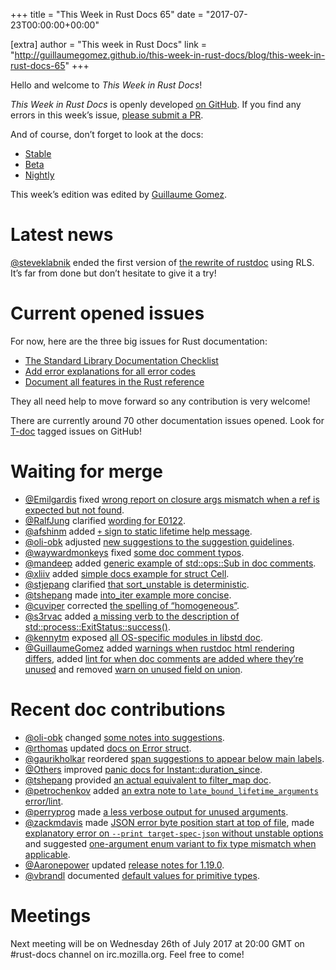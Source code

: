 +++
title = "This Week in Rust Docs 65"
date = "2017-07-23T00:00:00+00:00"

[extra]
author = "This week in Rust Docs"
link = "http://guillaumegomez.github.io/this-week-in-rust-docs/blog/this-week-in-rust-docs-65"
+++
<p>Hello and welcome to <em>This Week in Rust Docs</em>!</p>

<p><em>This Week in Rust Docs</em> is openly developed <a href="https://github.com/GuillaumeGomez/this-week-in-rust-docs">on GitHub</a>.
If you find any errors in this week’s issue, <a href="https://github.com/GuillaumeGomez/this-week-in-rust-docs/pulls">please submit a PR</a>.</p>

<p>And of course, don’t forget to look at the docs:</p>

<ul>
  <li><a href="https://doc.rust-lang.org/">Stable</a></li>
  <li><a href="https://doc.rust-lang.org/beta/">Beta</a></li>
  <li><a href="https://doc.rust-lang.org/nightly/">Nightly</a></li>
</ul>

<p>This week’s edition was edited by <a href="https://github.com/GuillaumeGomez">Guillaume Gomez</a>.</p>

<h1 id="latest-news">Latest news</h1>

<p><a href="https://github.com/steveklabnik">@steveklabnik</a> ended the first version of <a href="https://github.com/steveklabnik/rustdoc">the rewrite of rustdoc</a> using RLS. It’s far from done but don’t hesitate to give it a try!</p>

<h1 id="current-opened-issues">Current opened issues</h1>

<p>For now, here are the three big issues for Rust documentation:</p>

<ul>
  <li><a href="https://github.com/rust-lang/rust/issues/29329">The Standard Library Documentation Checklist</a></li>
  <li><a href="https://github.com/rust-lang/rust/issues/32777">Add error explanations for all error codes</a></li>
  <li><a href="https://github.com/rust-lang-nursery/reference/issues/9">Document all features in the Rust reference</a></li>
</ul>

<p>They all need help to move forward so any contribution is very welcome!</p>

<p>There are currently around 70 other documentation issues opened. Look for <a href="https://github.com/rust-lang/rust/labels/T-doc">T-doc</a> tagged issues on GitHub!</p>

<h1 id="waiting-for-merge">Waiting for merge</h1>

<ul>
  <li><a href="https://github.com/Emilgardis">@Emilgardis</a> fixed <a href="https://github.com/rust-lang/rust/pull/42270">wrong report on closure args mismatch when a ref is expected but not found</a>.</li>
  <li><a href="https://github.com/RalfJung">@RalfJung</a> clarified <a href="https://github.com/rust-lang/rust/pull/43176">wording for E0122</a>.</li>
  <li><a href="https://github.com/afshinm">@afshinm</a> added <a href="https://github.com/rust-lang/rust/pull/43363"><code class="highlighter-rouge">+</code> sign to static lifetime help message</a>.</li>
  <li><a href="https://github.com/oli-obk">@oli-obk</a> adjusted <a href="https://github.com/rust-lang/rust/pull/43386">new suggestions to the suggestion guidelines</a>.</li>
  <li><a href="https://github.com/waywardmonkeys">@waywardmonkeys</a> fixed <a href="https://github.com/rust-lang/rust/pull/43428">some doc comment typos</a>.</li>
  <li><a href="https://github.com/mandeep">@mandeep</a> added <a href="https://github.com/rust-lang/rust/pull/43413">generic example of std::ops::Sub in doc comments</a>.</li>
  <li><a href="https://github.com/xliiv">@xliiv</a> added <a href="https://github.com/rust-lang/rust/pull/43423">simple docs example for struct Cell</a>.</li>
  <li><a href="https://github.com/stjepang">@stjepang</a> clarified <a href="https://github.com/rust-lang/rust/pull/43374">that sort_unstable is deterministic</a>.</li>
  <li><a href="https://github.com/tshepang">@tshepang</a> made <a href="https://github.com/rust-lang/rust/pull/43409">into_iter example more concise</a>.</li>
  <li><a href="https://github.com/cuviper">@cuviper</a> corrected <a href="https://github.com/rust-lang/rust/pull/43401">the spelling of “homogeneous”</a>.</li>
  <li><a href="https://github.com/s3rvac">@s3rvac</a> added <a href="https://github.com/rust-lang/rust/pull/43379">a missing verb to the description of std::process::ExitStatus::success()</a>.</li>
  <li><a href="https://github.com/kennytm">@kennytm</a> exposed <a href="https://github.com/rust-lang/rust/pull/43348">all OS-specific modules in libstd doc</a>.</li>
  <li><a href="https://github.com/GuillaumeGomez">@GuillaumeGomez</a> added <a href="https://github.com/rust-lang/rust/pull/41991">warnings when rustdoc html rendering differs</a>, added <a href="https://github.com/rust-lang/rust/pull/43009">lint for when doc comments are added where they’re unused</a> and removed <a href="https://github.com/rust-lang/rust/pull/43397">warn on unused field on union</a>.</li>
</ul>

<h1 id="recent-doc-contributions">Recent doc contributions</h1>

<ul>
  <li><a href="https://github.com/oli-obk">@oli-obk</a> changed <a href="https://github.com/rust-lang/rust/pull/42033">some notes into suggestions</a>.</li>
  <li><a href="https://github.com/rthomas">@rthomas</a> updated <a href="https://github.com/rust-lang/rust/pull/42837">docs on Error struct</a>.</li>
  <li><a href="https://github.com/gaurikholkar">@gaurikholkar</a> reordered <a href="https://github.com/rust-lang/rust/pull/43251">span suggestions to appear below main labels</a>.</li>
  <li><a href="https://github.com/Others">@Others</a> improved <a href="https://github.com/rust-lang/rust/pull/43256">panic docs for Instant::duration_since</a>.</li>
  <li><a href="https://github.com/tshepang">@tshepang</a> provided <a href="https://github.com/rust-lang/rust/pull/43416">an actual equivalent to filter_map doc</a>.</li>
  <li><a href="https://github.com/petrochenkov">@petrochenkov</a> added <a href="https://github.com/rust-lang/rust/pull/43343">an extra note to <code class="highlighter-rouge">late_bound_lifetime_arguments</code> error/lint</a>.</li>
  <li><a href="https://github.com/perryprog">@perryprog</a> made <a href="https://github.com/rust-lang/rust/pull/43323">a less verbose output for unused arguments</a>.</li>
  <li><a href="https://github.com/zackmdavis">@zackmdavis</a> made <a href="https://github.com/rust-lang/rust/pull/42973">JSON error byte position start at top of file</a>, made <a href="https://github.com/rust-lang/rust/pull/43260">explanatory error on <code class="highlighter-rouge">--print target-spec-json</code> without unstable options</a> and suggested <a href="https://github.com/rust-lang/rust/pull/43178">one-argument enum variant to fix type mismatch when applicable</a>.</li>
  <li><a href="https://github.com/Aaronepower">@Aaronepower</a> updated <a href="https://github.com/rust-lang/rust/pull/43368">release notes for 1.19.0</a>.</li>
  <li><a href="https://github.com/vbrandl">@vbrandl</a> documented <a href="https://github.com/rust-lang/rust/pull/43252">default values for primitive types</a>.</li>
</ul>

<h1 id="meetings">Meetings</h1>

<p>Next meeting will be on Wednesday 26th of July 2017 at 20:00 GMT on #rust-docs channel on irc.mozilla.org. Feel free to come!</p>